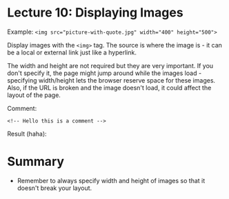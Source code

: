 # Lecture 10: Displaying Images

Example: `<img src="picture-with-quote.jpg" width="400" height="500">`

Display images with the `<img>` tag. The source is where the image is - it can be a local or external link just like a hyperlink.

The width and height are not required but they are very important. If you don't specify it, the page might jump around while the images load - specifying width/height lets the browser reserve space for these images. Also, if the URL is broken and the image doesn't load, it could affect the layout of the page.

Comment:

`<!-- Hello this is a comment -->`

Result (haha):

<!-- Hello this is a comment -->

# Summary
* Remember to always specify width and height of images so that it doesn't break your layout.